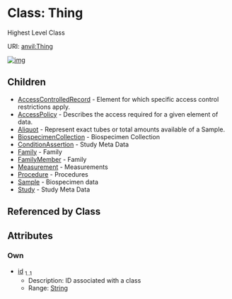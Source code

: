 
# Class: Thing

Highest Level Class

URI: [anvil:Thing](https://anvilproject.org/acr-harmonized-data-model/Thing)


[![img](https://yuml.me/diagram/nofunky;dir:TB/class/[Thing&#124;id:string]^-[Study],[Thing]^-[Sample],[Thing]^-[Procedure],[Thing]^-[Measurement],[Thing]^-[FamilyMember],[Thing]^-[Family],[Thing]^-[ConditionAssertion],[Thing]^-[BiospecimenCollection],[Thing]^-[Aliquot],[Thing]^-[AccessPolicy],[Thing]^-[AccessControlledRecord],[Study],[Sample],[Procedure],[Measurement],[FamilyMember],[Family],[ConditionAssertion],[BiospecimenCollection],[Aliquot],[AccessPolicy],[AccessControlledRecord])](https://yuml.me/diagram/nofunky;dir:TB/class/[Thing&#124;id:string]^-[Study],[Thing]^-[Sample],[Thing]^-[Procedure],[Thing]^-[Measurement],[Thing]^-[FamilyMember],[Thing]^-[Family],[Thing]^-[ConditionAssertion],[Thing]^-[BiospecimenCollection],[Thing]^-[Aliquot],[Thing]^-[AccessPolicy],[Thing]^-[AccessControlledRecord],[Study],[Sample],[Procedure],[Measurement],[FamilyMember],[Family],[ConditionAssertion],[BiospecimenCollection],[Aliquot],[AccessPolicy],[AccessControlledRecord])

## Children

 * [AccessControlledRecord](AccessControlledRecord.md) - Element for which specific access control restrictions apply.
 * [AccessPolicy](AccessPolicy.md) - Describes the access required for a given element of data.
 * [Aliquot](Aliquot.md) - Represent exact tubes or total amounts available of a Sample.
 * [BiospecimenCollection](BiospecimenCollection.md) - Biospecimen Collection
 * [ConditionAssertion](ConditionAssertion.md) - Study Meta Data
 * [Family](Family.md) - Family
 * [FamilyMember](FamilyMember.md) - Family
 * [Measurement](Measurement.md) - Measurements
 * [Procedure](Procedure.md) - Procedures
 * [Sample](Sample.md) - Biospecimen data
 * [Study](Study.md) - Study Meta Data

## Referenced by Class


## Attributes


### Own

 * [id](id.md)  <sub>1..1</sub>
     * Description: ID associated with a class
     * Range: [String](types/String.md)
